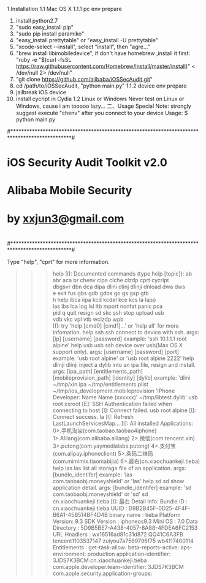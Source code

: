 1.Installation
1.1 Mac OS X
1.1.1 pc env prepare
  1.  install python2.7
  2.  "sudo easy_install pip"
  3.  "sudo pip install paramiko"
  4.  "easy_install prettytable" or "easy_install -U prettytable"
  5.  "xcode-select --install", select “install”, then "agre..."
  6.  "brew install libimobiledevice", if don't have homebrew ,install it first: "ruby -e "$(curl -fsSL https://raw.githubusercontent.com/Homebrew/install/master/install)" < /dev/null 2> /dev/null"
  7.  "git clone https://github.com/alibaba/iOSSecAudit.git"
  8.  cd /path/to/iOSSecAudit, "python main.py"
1.1.2 device env prepare
  1.  jailbreak iOS device
  2.  install cycript in Cydia
1.2 Linux or Windows
  Never test on Linux or Windows, cause i am tooooo lazy...
二、Usage
  Special Note: strongly suggest execute "chenv" after you connect to your device
  Usage:
 $ python main.py 

#**********************************************************************************************#
#                                                                                              #
#                                iOS Security Audit Toolkit v2.0                               #
#                                                                                              #
#                                    Alibaba Mobile Security                                   #
#                                     by <xxjun3@gmail.com>                                    #
#                                                                                              #
#**********************************************************************************************#

Type "help", "cprt" for more information.
>>>help
[I]: Documented commands (type help [topic]):
ab 	abr 	aca 	br 	chenv 	cipa 	clche 	clzdp 	cprt 	cycript 	
dbgsvr 	dbn 	dca 	dipa 	dlini 	dlinj 	dlinji 	dnload 	dwa 	dws 	
e 	exit 	fus 	gbs 	gdb 	gdbs 	go 	gs 	gsp 	gtb 	
h 	help 	ibca 	iipa 	kcd 	kcdel 	kce 	kcs 	la 	lapp 	
las 	lbs 	lca 	log 	lsl 	ltb 	mport 	nonfat 	panic 	pca 	
pid 	q 	quit 	resign 	sd 	skc 	ssh 	stop 	upload 	usb 	
vdb 	vkc 	vpl 	vtb 	wclzdp 	wpb 	
[I]: try 'help [cmd0] [cmd1]...' or 'help all' for more infomation.
>>>help ssh
ssh 	connect to device with ssh.
	args: [ip] [username] [password]
	example: 'ssh 10.1.1.1 root alpine'
>>>help usb
usb 	ssh device over usb(Max OS X support only).
	args: [username] [password] [port]
	example: 'usb root alpine' or 'usb root alpine 2222'
>>>help dlinji
dlinji 	inject a dylib into an ipa file, resign and install.
	args: [ipa_path] [entitlements_path] [mobileprovision_path] [identity] [dylib]
	example: 'dlini ~/tmp/xin.ipa ~/tmp/entitlements.plist ~/tmp/ios_development.mobileprovision 'iPhone Developer: Name Name (xxxxxx)' ~/tmp/libtest.dylib'
>>>usb root xxroot
[E]: SSH Authentication failed when connecting to host
[I]: Connect failed.
>>>usb root alpine
[I]: Connect success.
>>>la
[I]: Refresh LastLaunchServicesMap...
[I]: All installed Applications:
0>.手机淘宝(com.taobao.taobao4iphone)
1>.Alilang(com.alibaba.alilang)
2>.微信(com.tencent.xin)
3>.putong(com.yaymedialabs.putong)
4>.支付宝(com.alipay.iphoneclient)
5>.条码二维码(com.mimimix.tiaomabijia)
6>.最右(cn.xiaochuankeji.tieba)
>>>help las
las 	list all storage file of an application.
	args: [bundle_identifer]
	example: 'las com.taobaobj.moneyshield' or 'las'
>>>help sd
sd 	show application detail.
	args: [bundle_identifer]
	example: 'sd com.taobaobj.moneyshield' or 'sd'
>>>sd cn.xiaochuankeji.tieba
[I]: 最右 Detail Info:
Bundle ID       : cn.xiaochuankeji.tieba
UUID            : D9B2B45F-0D25-4F4F-B6A1-45B514BF4D4B
binary name     : tieba
Platform Version: 9.3
SDK Version     : iphoneos9.3
Mini OS         : 7.0
Data Directory  : 5D9B5BE7-A438-4057-8A88-4FDEA6FC2153
URL Hnadlers    : wx16516ad81c31d872
                  QQ41C6A3FB
                  tencent1103537147
                  zuiyou7a7569796f75
                  wb4117400114
Entitlements    :
	get-task-allow: 
	beta-reports-active: 
	aps-environment: production
	application-identifier: 3JDS7K3BCM.cn.xiaochuankeji.tieba
	com.apple.developer.team-identifier: 3JDS7K3BCM
	com.apple.security.application-groups:
